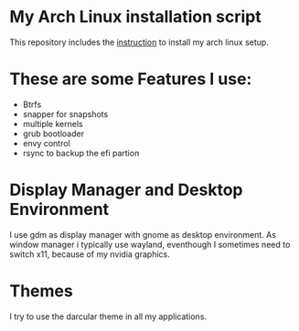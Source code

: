 # My Arch Linux installation script

This repository includes the [instruction](install.sh) to install my arch linux setup.

These are some Features I use:
==============================
 - Btrfs
 - snapper for snapshots
 - multiple kernels
 - grub bootloader
 - envy control
 - rsync to backup the efi partion
 
Display Manager and Desktop Environment 
=======================================
I use gdm as display manager with gnome as desktop environment. As window manager i typically use wayland, eventhough I sometimes need to switch x11, because of my nvidia graphics.

Themes
======
I try to use the darcular theme in all my applications.
